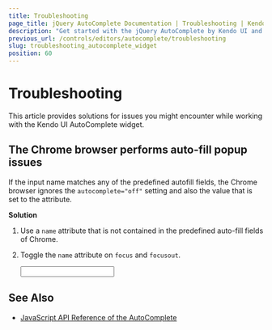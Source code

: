 ```yaml
---
title: Troubleshooting
page_title: jQuery AutoComplete Documentation | Troubleshooting | Kendo UI AutoComplete
description: "Get started with the jQuery AutoComplete by Kendo UI and learn how to deal with issues you may encounter while using the widget."
previous_url: /controls/editors/autocomplete/troubleshooting
slug: troubleshooting_autocomplete_widget
position: 60
---
```


# Troubleshooting

This article provides solutions for issues you might encounter while working with the Kendo UI AutoComplete widget.

## The Chrome browser performs auto-fill popup issues

If the input name matches any of the predefined autofill fields, the Chrome browser ignores the `autocomplete="off"` setting and also the value that is set to the attribute.

**Solution**

1. Use a `name` attribute that is not contained in the predefined auto-fill fields of Chrome.
1. Toggle the `name` attribute on `focus` and `focusout`.

    <form>
        <input name="city" ID="City" required />
    </form>
    <script>
        var data = [
			"Toronto",
			"New York",
			"London",
            "Paris"
        ];
        var name;
        var CityAutoComplete = $("#City").kendoAutoComplete({
            dataSource: data,
            filter: "startswith",
            placeholder: "Select city...",
            separator: ", "
        }).getKendoAutoComplete();

        CityAutoComplete.element.on("focus", function () {
            name = this.name;
            this.name = kendo.guid().substr(0, 8);
        });
        CityAutoComplete.element.on("focusout", function () {
            this.name = name;
        });
    </script>

## See Also

* [JavaScript API Reference of the AutoComplete](/api/javascript/ui/autocomplete)
